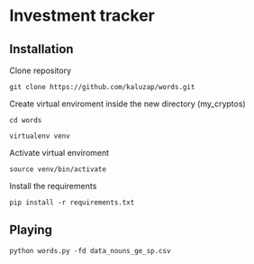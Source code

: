 # Investment tracker

## Installation

Clone repository

```
git clone https://github.com/kaluzap/words.git
```

Create virtual enviroment inside the new directory (my_cryptos)

```
cd words
```

```
virtualenv venv
```

Activate virtual enviroment

```
source venv/bin/activate
```

Install the requirements

```
pip install -r requirements.txt
```

## Playing
```
python words.py -fd data_nouns_ge_sp.csv 
```
